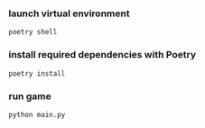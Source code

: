 ### launch virtual environment

```shell
poetry shell
```

### install required dependencies with Poetry

```shell
poetry install
```

### run game

```shell
python main.py
```
